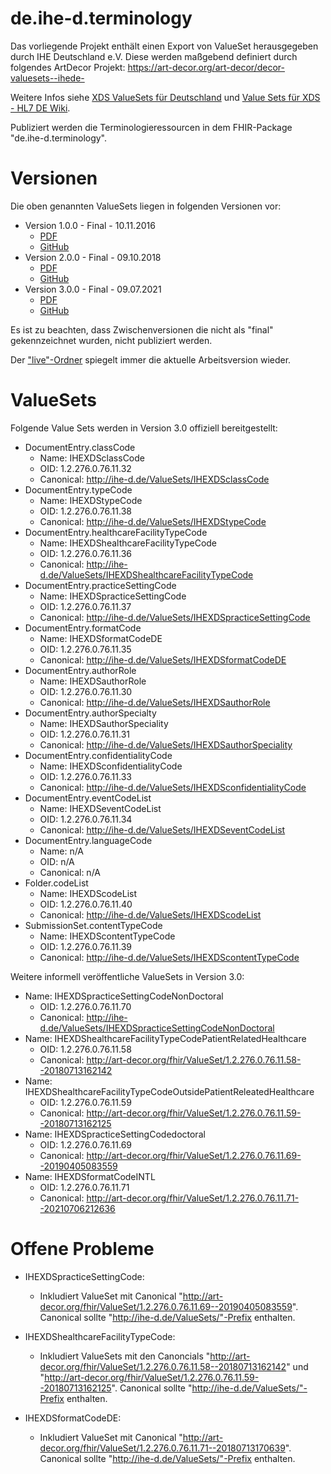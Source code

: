 # de.ihe-d.terminology

Das vorliegende Projekt enthält einen Export von ValueSet herausgegeben durch IHE Deutschland e.V.
Diese werden maßgebend definiert durch folgendes ArtDecor Projekt: https://art-decor.org/art-decor/decor-valuesets--ihede-

Weitere Infos siehe [XDS ValueSets für Deutschland](https://www.ihe-d.de/projekte/xds-value-sets-fuer-deutschland/) und [Value Sets für XDS - HL7 DE Wiki](https://wiki.hl7.de/index.php?title=IG:Value_Sets_für_XDS).

Publiziert werden die Terminologieressourcen in dem FHIR-Package "de.ihe-d.terminology".

# Versionen

Die oben genannten ValueSets liegen in folgenden Versionen vor:

* Version 1.0.0 - Final - 10.11.2016
  * [PDF](https://www.ihe-d.de/wp-content/uploads/2020/09/XDS_Value_Sets1.pdf)
  * [GitHub](https://github.com/hl7germany/de.ihe-d.terminology/tree/v1.0) 
* Version 2.0.0 - Final - 09.10.2018
  * [PDF](https://www.ihe-d.de/wp-content/uploads/2020/09/ValueSets2_0.pdf)
  * [GitHub](https://github.com/hl7germany/de.ihe-d.terminology/tree/v2.0)  
* Version 3.0.0 - Final - 09.07.2021
  * [PDF](https://www.ihe-d.de/wp-content/uploads/2021/07/XDSValueSetsDv3.pdf)
  * [GitHub](https://github.com/hl7germany/de.ihe-d.terminology/tree/v3.0) 

Es ist zu beachten, dass Zwischenversionen die nicht als "final" gekennzeichnet wurden, nicht publiziert werden.

Der ["live"-Ordner](https://github.com/hl7germany/de.ihe-d.terminology/tree/master/terminologie/ValueSets/live) spiegelt immer die aktuelle Arbeitsversion wieder.

# ValueSets

Folgende Value Sets werden in Version 3.0 offiziell bereitgestellt:

* DocumentEntry.classCode
  * Name: IHEXDSclassCode
  * OID: 1.2.276.0.76.11.32
  * Canonical: http://ihe-d.de/ValueSets/IHEXDSclassCode
* DocumentEntry.typeCode
  * Name: IHEXDStypeCode
  * OID: 1.2.276.0.76.11.38
  * Canonical: http://ihe-d.de/ValueSets/IHEXDStypeCode
* DocumentEntry.healthcareFacilityTypeCode
  * Name: IHEXDShealthcareFacilityTypeCode
  * OID: 1.2.276.0.76.11.36
  * Canonical: http://ihe-d.de/ValueSets/IHEXDShealthcareFacilityTypeCode
* DocumentEntry.practiceSettingCode
  * Name: IHEXDSpracticeSettingCode
  * OID: 1.2.276.0.76.11.37
  * Canonical: http://ihe-d.de/ValueSets/IHEXDSpracticeSettingCode
* DocumentEntry.formatCode
  * Name: IHEXDSformatCodeDE
  * OID: 1.2.276.0.76.11.35
  * Canonical: http://ihe-d.de/ValueSets/IHEXDSformatCodeDE
* DocumentEntry.authorRole
  * Name: IHEXDSauthorRole
  * OID: 1.2.276.0.76.11.30
  * Canonical: http://ihe-d.de/ValueSets/IHEXDSauthorRole
* DocumentEntry.authorSpecialty
  * Name: IHEXDSauthorSpeciality
  * OID: 1.2.276.0.76.11.31
  * Canonical: http://ihe-d.de/ValueSets/IHEXDSauthorSpeciality
* DocumentEntry.confidentialityCode
  * Name: IHEXDSconfidentialityCode
  * OID: 1.2.276.0.76.11.33
  * Canonical: http://ihe-d.de/ValueSets/IHEXDSconfidentialityCode
* DocumentEntry.eventCodeList
  * Name: IHEXDSeventCodeList
  * OID: 1.2.276.0.76.11.34
  * Canonical: http://ihe-d.de/ValueSets/IHEXDSeventCodeList
* DocumentEntry.languageCode
  * Name: n/A
  * OID: n/A
  * Canonical: n/A
* Folder.codeList
  * Name: IHEXDScodeList
  * OID: 1.2.276.0.76.11.40
  * Canonical: http://ihe-d.de/ValueSets/IHEXDScodeList
* SubmissionSet.contentTypeCode
  * Name: IHEXDScontentTypeCode
  * OID: 1.2.276.0.76.11.39
  * Canonical: http://ihe-d.de/ValueSets/IHEXDScontentTypeCode

Weitere informell veröffentliche ValueSets in Version 3.0:

* Name: IHEXDSpracticeSettingCodeNonDoctoral
  * OID: 1.2.276.0.76.11.70
  * Canonical: http://ihe-d.de/ValueSets/IHEXDSpracticeSettingCodeNonDoctoral
* Name: IHEXDShealthcareFacilityTypeCodePatientRelatedHealthcare
  * OID: 1.2.276.0.76.11.58
  * Canonical: http://art-decor.org/fhir/ValueSet/1.2.276.0.76.11.58--20180713162142
* Name: IHEXDShealthcareFacilityTypeCodeOutsidePatientReleatedHealthcare
  * OID: 1.2.276.0.76.11.59
  * Canonical: http://art-decor.org/fhir/ValueSet/1.2.276.0.76.11.59--20180713162125
* Name: IHEXDSpracticeSettingCodedoctoral
  * OID: 1.2.276.0.76.11.69
  * Canonical: http://art-decor.org/fhir/ValueSet/1.2.276.0.76.11.69--20190405083559
* Name: IHEXDSformatCodeINTL
  * OID: 1.2.276.0.76.11.71
  * Canonical: http://art-decor.org/fhir/ValueSet/1.2.276.0.76.11.71--20210706212636

# Offene Probleme

* IHEXDSpracticeSettingCode:
  * Inkludiert ValueSet mit Canonical "http://art-decor.org/fhir/ValueSet/1.2.276.0.76.11.69--20190405083559". Canonical sollte "http://ihe-d.de/ValueSets/"-Prefix enthalten.
* IHEXDShealthcareFacilityTypeCode:
  * Inkludiert ValueSets mit den Canoncials "http://art-decor.org/fhir/ValueSet/1.2.276.0.76.11.58--20180713162142" und "http://art-decor.org/fhir/ValueSet/1.2.276.0.76.11.59--20180713162125". Canonical sollte "http://ihe-d.de/ValueSets/"-Prefix enthalten.

* IHEXDSformatCodeDE:
  * Inkludiert ValueSet mit Canonical "http://art-decor.org/fhir/ValueSet/1.2.276.0.76.11.71--20180713170639". Canonical sollte "http://ihe-d.de/ValueSets/"-Prefix enthalten.
